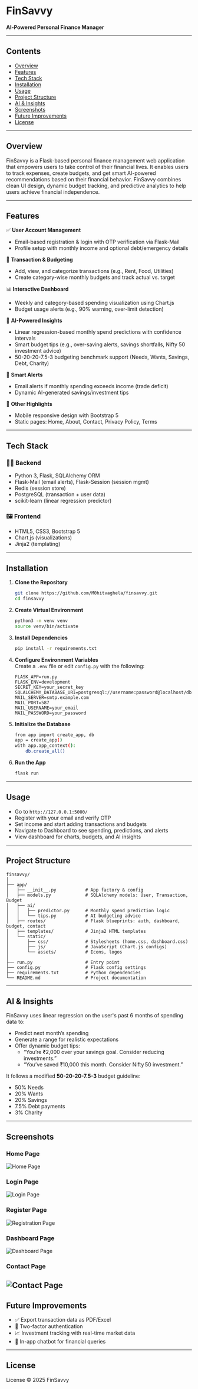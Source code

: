 
# FinSavvy

**AI‑Powered Personal Finance Manager**

---

## Contents
- [Overview](#overview)
- [Features](#features)
- [Tech Stack](#tech-stack)
- [Installation](#installation)
- [Usage](#usage)
- [Project Structure](#project-structure)
- [AI & Insights](#ai--insights)
- [Screenshots](#screenshots)
- [Future Improvements](#future-improvements)
- [License](#license)

---

## Overview
FinSavvy is a Flask-based personal finance management web application that empowers users to take control of their financial lives. It enables users to track expenses, create budgets, and get smart AI-powered recommendations based on their financial behavior. FinSavvy combines clean UI design, dynamic budget tracking, and predictive analytics to help users achieve financial independence.

---

## Features

✅ **User Account Management**
- Email-based registration & login with OTP verification via Flask-Mail  
- Profile setup with monthly income and optional debt/emergency details

💸 **Transaction & Budgeting**
- Add, view, and categorize transactions (e.g., Rent, Food, Utilities)
- Create category-wise monthly budgets and track actual vs. target

📊 **Interactive Dashboard**
- Weekly and category-based spending visualization using Chart.js
- Budget usage alerts (e.g., 90% warning, over-limit detection)

🧠 **AI-Powered Insights**
- Linear regression-based monthly spend predictions with confidence intervals
- Smart budget tips (e.g., over-saving alerts, savings shortfalls, Nifty 50 investment advice)
- 50-20-20-7.5-3 budgeting benchmark support (Needs, Wants, Savings, Debt, Charity)

📧 **Smart Alerts**
- Email alerts if monthly spending exceeds income (trade deficit)
- Dynamic AI-generated savings/investment tips

🧾 **Other Highlights**
- Mobile responsive design with Bootstrap 5
- Static pages: Home, About, Contact, Privacy Policy, Terms

---

## Tech Stack

### 🧑‍💻 Backend
- Python 3, Flask, SQLAlchemy ORM
- Flask-Mail (email alerts), Flask-Session (session mgmt)
- Redis (session store)
- PostgreSQL (transaction + user data)
- scikit-learn (linear regression predictor)

### 🖼️ Frontend
- HTML5, CSS3, Bootstrap 5
- Chart.js (visualizations)
- Jinja2 (templating)

---

## Installation

1. **Clone the Repository**
   ```bash
   git clone https://github.com/M0hitvaghela/finsavvy.git
   cd finsavvy
   ```

2. **Create Virtual Environment**
   ```bash
   python3 -m venv venv
   source venv/bin/activate
   ```

3. **Install Dependencies**
   ```bash
   pip install -r requirements.txt
   ```

4. **Configure Environment Variables**  
   Create a `.env` file or edit `config.py` with the following:
   ```
   FLASK_APP=run.py
   FLASK_ENV=development
   SECRET_KEY=your_secret_key
   SQLALCHEMY_DATABASE_URI=postgresql://username:password@localhost/dbname
   MAIL_SERVER=smtp.example.com
   MAIL_PORT=587
   MAIL_USERNAME=your_email
   MAIL_PASSWORD=your_password
   ```

5. **Initialize the Database**
   ```bash
   from app import create_app, db
   app = create_app()
   with app.app_context():
       db.create_all()
   ```

6. **Run the App**
   ```bash
   flask run
   ```

---

## Usage

- Go to `http://127.0.0.1:5000/`
- Register with your email and verify OTP
- Set income and start adding transactions and budgets
- Navigate to Dashboard to see spending, predictions, and alerts
- View dashboard for charts, budgets, and AI insights

---

## Project Structure
```
finsavvy/
│
├── app/
│   ├── __init__.py           # App factory & config
│   ├── models.py             # SQLAlchemy models: User, Transaction, Budget
│   ├── ai/
│   │   ├── predictor.py      # Monthly spend prediction logic
│   │   └── tips.py           # AI budgeting advice
│   ├── routes/               # Flask blueprints: auth, dashboard, budget, contact
│   ├── templates/            # Jinja2 HTML templates
│   └── static/
│       ├── css/              # Stylesheets (home.css, dashboard.css)
│       ├── js/               # JavaScript (Chart.js configs)
│       └── assets/           # Icons, logos
│
├── run.py                    # Entry point
├── config.py                 # Flask config settings
├── requirements.txt          # Python dependencies
└── README.md                 # Project documentation
```

---

## AI & Insights

FinSavvy uses linear regression on the user's past 6 months of spending data to:
- Predict next month’s spending
- Generate a range for realistic expectations
- Offer dynamic budget tips:
  - “You’re ₹2,000 over your savings goal. Consider reducing investments.”
  - “You’ve saved ₹10,000 this month. Consider Nifty 50 investment.”

It follows a modified **50-20-20-7.5-3** budget guideline:
- 50% Needs
- 20% Wants
- 20% Savings
- 7.5% Debt payments
- 3% Charity

---

## Screenshots

### Home Page

![Home Page](https://github.com/M0hitvaghela/finsavvy/blob/main/screenshot/home_page.png)

### Login Page

![Login Page](https://github.com/M0hitvaghela/finsavvy/blob/main/Screenshot/Login.png)

### Register Page

![Registration Page](https://github.com/M0hitvaghela/finsavvy/blob/main/screenshot/registration.png)

### Dashboard Page

![Dashboard Page](https://github.com/M0hitvaghela/finsavvy/blob/main/screenshot/dashboard.png)

### Contact Page

![Contact Page](screenshot/Contact.png)
---

## Future Improvements
- ✅ Export transaction data as PDF/Excel
- 🔐 Two-factor authentication
- 📈 Investment tracking with real-time market data
- 💬 In-app chatbot for financial queries

---

## License

 License © 2025 FinSavvy
